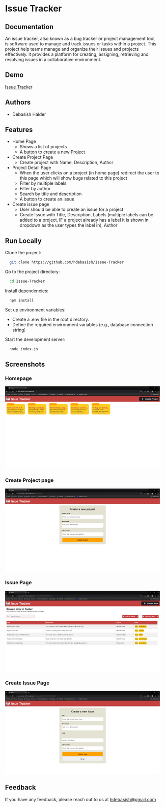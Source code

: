 # Issue Tracker

## Documentation

An issue tracker, also known as a bug tracker or project management tool, is software used to manage and track issues or tasks within a project. This project help teams manage and organize their issues and projects effectively. It provides a platform for creating, assigning, retrieving and resolving issues in a collaborative environment.

## Demo

[Issue Tracker](issue-tracker-production.up.railway.app)

## Authors

- Debasish Halder

## Features

- Home Page
    - Shows a list of projects
    - A button to create a new Project
- Create Project Page
    - Create project with Name, Description, Author
- Project Detail Page
    - When the user clicks on a project (in home page) redirect the user to this page which will show bugs related to this project
    - Filter by multiple labels
    - Filter by author
    - Search by title and description
    - A button to create an issue
- Create issue page
    - User should be able to create an issue for a project
    - Create Issue with Title, Description, Labels (multiple labels can be added to a project, IF a project already has a label it is shown in dropdown as the user types the label in), Author

## Run Locally

Clone the project:

```bash
  git clone https://github.com/hdebasish/Issue-Tracker
```

Go to the project directory:

```bash
  cd Issue-Tracker
```

Install dependencies:

```bash
  npm install
```

Set up environment variables:
  - Create a .env file in the root directory.
  - Define the required environment variables (e.g., database connection string)

Start the development server:

```bash
  node index.js
```

## Screenshots

### Homepage
![image](https://raw.githubusercontent.com/hdebasish/Issue-Tracker/main/public/res/screenshots/home.png)

### Create Project page
![image](https://raw.githubusercontent.com/hdebasish/Issue-Tracker/main/public/res/screenshots/create_project.png)

### Issue Page
![image](https://raw.githubusercontent.com/hdebasish/Issue-Tracker/main/public/res/screenshots/issue.png)

### Create Issue Page
![image](https://raw.githubusercontent.com/hdebasish/Issue-Tracker/main/public/res/screenshots/create_issue.png)

## Feedback

If you have any feedback, please reach out to us at hdebasish@gmail.com
